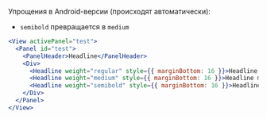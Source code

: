 Упрощения в Android-версии (происходят автоматически):
* `semibold` превращается в `medium`

```jsx
<View activePanel="test">
  <Panel id="test">
    <PanelHeader>Headline</PanelHeader>
    <Div>
      <Headline weight="regular" style={{ marginBottom: 16 }}>Headline regular</Headline>
      <Headline weight="medium" style={{ marginBottom: 16 }}>Headline medium</Headline>
      <Headline weight="semibold" style={{ marginBottom: 16 }}>Headline semibold</Headline>
    </Div>
  </Panel>
</View>
```
